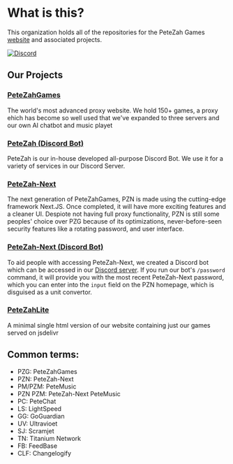 # What is this?
This organization holds all of the repositories for the PeteZah Games [website](https://petezahgames.com/) and associated projects.

[![Discord](https://img.shields.io/discord/1337108365591187640?style=social&label=discord)](https://discord.gg/arcgZTV9zX)

## Our Projects

### [PeteZahGames](https://github.com/PeteZah-Games/PeteZahGames)
The world's most advanced proxy website. We hold 150+ games, a proxy ehich has become so well used that we've expanded to three servers and our own AI chatbot and music playet

### [PeteZah (Discord Bot)](https://github.com/PeteZah-Games/PeteZahBot)
PeteZah is our in-house developed all-purpose Discord Bot. We use it for a variety of services in our Discord Server.

### [PeteZah-Next](https://github.com/PeteZah-Games/PeteZahNext)
The next generation of PeteZahGames, PZN is made using the cutting-edge framework Next.JS. Once completed, it will have more exciting features and a cleaner UI. Despiote not having full proxy functionality, PZN is still some peoples' choice over PZG because of its optimizations, never-before-seen security features like a rotating password, and user interface.

### [PeteZah-Next (Discord Bot)](https://github.com/PeteZah-Games/PeteZah-Next-Password-Bot)
To aid people with accessing PeteZah-Next, we created a Discord bot which can be accessed in our [Discord server](https://discord.gg/cYjHFDguxS). If you run our bot's `/password` command, it will provide you with the most recent PeteZah-Next password, which you can enter into the `input` field on the PZN homepage, which is disguised as a unit convertor.
### [PeteZahLite](https://github.com/PeteZah-Games/PeteZahLite)
A minimal single html version of our website containing just our games served on jsdelivr



## Common terms:
- PZG: PeteZahGames
- PZN: PeteZah-Next
- PM/PZM: PeteMusic
- PZN PZM: PeteZah-Next PeteMusic
- PC: PeteChat
- LS: LightSpeed
- GG: GoGuardian
- UV: Ultravioet
- SJ: Scramjet
- TN: Titanium Network
- FB: FeedBase
- CLF: Changelogify
